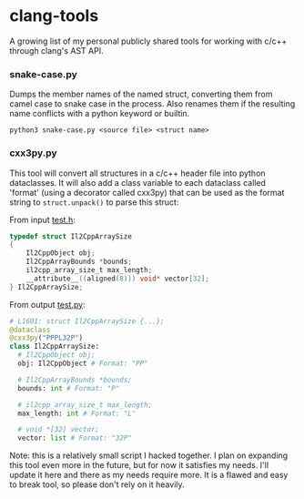# clang-tools
A growing list of my personal publicly shared tools for working with c/c++ through clang's AST API.

### snake-case.py
Dumps the member names of the named struct, converting them from camel case to
snake case in the process. Also renames them if the resulting name conflicts
with a python keyword or builtin.
```
python3 snake-case.py <source file> <struct name>
```

### cxx3py.py
This tool will convert all structures in a c/c++ header file into python
dataclasses. It will also add a class variable to each dataclass called 'format'
(using a decorator called cxx3py) that can be used as the format string to 
`struct.unpack()` to parse this struct:

From input [test.h](samples/test.h):
```c
typedef struct Il2CppArraySize
{
    Il2CppObject obj;
    Il2CppArrayBounds *bounds;
    il2cpp_array_size_t max_length;
    __attribute__((aligned(8))) void* vector[32];
} Il2CppArraySize;
```
From output [test.py](samples/test.py):
```py
# L1601: struct Il2CppArraySize {...};
@dataclass
@cxx3py("PPPL32P")
class Il2CppArraySize:
  # Il2CppObject obj;
  obj: Il2CppObject # Format: "PP"

  # Il2CppArrayBounds *bounds;
  bounds: int # Format: "P"

  # il2cpp_array_size_t max_length;
  max_length: int # Format: "L"

  # void *[32] vector;
  vector: list # Format: "32P"
```
Note: this is a relatively small script I hacked together. I plan on expanding
this tool even more in the future, but for now it satisfies my needs. I'll
update it here and there as my needs require more. It is a flawed and easy to
break tool, so please don't rely on it heavily.